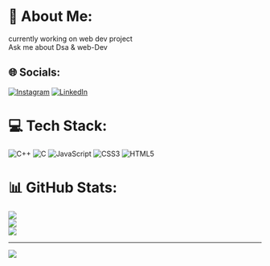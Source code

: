 # 💫 About Me:
currently working on web dev project<br>Ask me about Dsa & web-Dev


## 🌐 Socials:
[![Instagram](https://img.shields.io/badge/Instagram-%23E4405F.svg?logo=Instagram&logoColor=white)](https://instagram.com/https://www.instagram.com/amulpatle/) [![LinkedIn](https://img.shields.io/badge/LinkedIn-%230077B5.svg?logo=linkedin&logoColor=white)](https://linkedin.com/in/https://www.linkedin.com/in/amul-patle-8b2030201/) 

# 💻 Tech Stack:
![C++](https://img.shields.io/badge/c++-%2300599C.svg?style=for-the-badge&logo=c%2B%2B&logoColor=white) ![C](https://img.shields.io/badge/c-%2300599C.svg?style=for-the-badge&logo=c&logoColor=white) ![JavaScript](https://img.shields.io/badge/javascript-%23323330.svg?style=for-the-badge&logo=javascript&logoColor=%23F7DF1E) ![CSS3](https://img.shields.io/badge/css3-%231572B6.svg?style=for-the-badge&logo=css3&logoColor=white) ![HTML5](https://img.shields.io/badge/html5-%23E34F26.svg?style=for-the-badge&logo=html5&logoColor=white)
# 📊 GitHub Stats:
![](https://github-readme-stats.vercel.app/api?username=amulpatle&theme=city_light&hide_border=true&include_all_commits=false&count_private=false)<br/>
![](https://github-readme-streak-stats.herokuapp.com/?user=amulpatle&theme=city_light&hide_border=true)<br/>
![](https://github-readme-stats.vercel.app/api/top-langs/?username=amulpatle&theme=city_light&hide_border=true&include_all_commits=false&count_private=false&layout=compact)

---
[![](https://visitcount.itsvg.in/api?id=amulpatle&icon=0&color=0)](https://visitcount.itsvg.in)

<!-- Proudly created with GPRM ( https://gprm.itsvg.in ) -->
